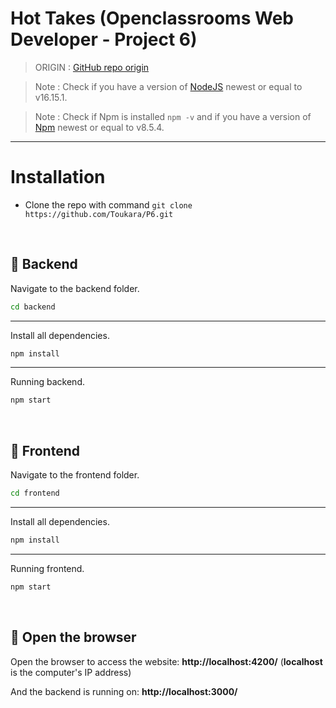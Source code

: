 # **Hot Takes** (Openclassrooms Web Developer - Project 6)

> ORIGIN : [GitHub repo origin](https://github.com/OpenClassrooms-Student-Center/Web-Developer-P6)

> Note : Check if you have a version of [NodeJS](https://nodejs.org/en/) newest or equal to v16.15.1.

> Note : Check if Npm is installed `npm -v` and if you have a version of [Npm](https://www.npmjs.com/) newest or equal to v8.5.4.

---

# Installation

- Clone the repo with command
  `git clone https://github.com/Toukara/P6.git`

<br>

## 📂 Backend

Navigate to the backend folder.

```bash
cd backend
```

---

Install all dependencies.

```bash
npm install
```

---

Running backend.

```bash
npm start
```

<br>

## 📄 Frontend

Navigate to the frontend folder.

```bash
cd frontend
```

---

Install all dependencies.

```bash
npm install
```

---

Running frontend.

```bash
npm start
```

<br>

## 🚀 Open the browser

Open the browser to access the website:
**http://localhost:4200/** (**localhost** is the computer's IP address)

And the backend is running on: **http://localhost:3000/**
